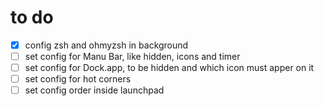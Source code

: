 # to do
- [x] config zsh and ohmyzsh in background 
- [ ] set config for Manu Bar, like hidden, icons and timer
- [ ] set config for Dock.app, to be hidden and which icon must apper on it
- [ ] set config for hot corners 
- [ ] set config order inside launchpad